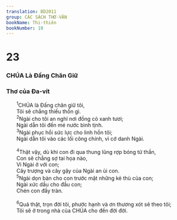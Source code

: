 ```yaml
---
translation: BD2011
group: CÁC SÁCH THƠ-VĂN
bookName: Thi-thiên 
bookNumber: 19
---
```


<div class="title"><h1>23</h1><h3>CHÚA Là Ðấng Chăn Giữ</h3><h3>Thơ của Ða-vít</h3></div>
<span class="verse thi_23_1">  <sup>1</sup>CHÚA là Ðấng chăn giữ tôi,<br/>  Tôi sẽ chẳng thiếu thốn gì.<br/></span>
<span class="verse thi_23_2">  <sup>2</sup>Ngài cho tôi an nghỉ nơi đồng cỏ xanh tươi;<br/>  Ngài dẫn tôi đến mé nước bình tịnh.<br/></span>
<span class="verse thi_23_3">  <sup>3</sup>Ngài phục hồi sức lực cho linh hồn tôi;<br/>  Ngài dẫn tôi vào các lối công chính, vì cớ danh Ngài.<br/><br/></span>
<span class="verse thi_23_4">  <sup>4</sup>Thật vậy, dù khi con đi qua thung lũng rợp bóng tử thần,<br/>  Con sẽ chẳng sợ tai họa nào,<br/>  Vì Ngài ở với con;<br/>  Cây trượng và cây gậy của Ngài an ủi con.<br/></span>
<span class="verse thi_23_5">  <sup>5</sup>Ngài dọn bàn cho con trước mặt những kẻ thù của con;<br/>  Ngài xức dầu cho đầu con;<br/>  Chén con đầy tràn.<br/><br/></span>
<span class="verse thi_23_6">  <sup>6</sup>Quả thật, trọn đời tôi, phước hạnh và ơn thương xót sẽ theo tôi;<br/>  Tôi sẽ ở trong nhà của CHÚA cho đến đời đời.<br/></span>
